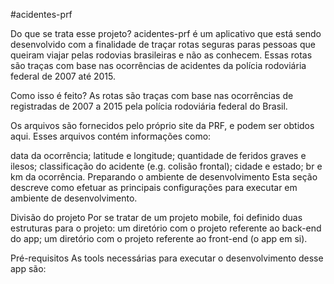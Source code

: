 #acidentes-prf

Do que se trata esse projeto?
acidentes-prf é um aplicativo que está sendo desenvolvido com a finalidade de traçar rotas seguras paras pessoas que queiram viajar pelas rodovias brasileiras e não as conhecem. Essas rotas são traças com base nas ocorrências de acidentes da polícia rodoviária federal de 2007 até 2015.

Como isso é feito?
As rotas são traças com base nas ocorrências de registradas de 2007 a 2015 pela polícia rodoviária federal do Brasil.

Os arquivos são fornecidos pelo próprio site da PRF, e podem ser obtidos aqui. Esses arquivos contém informações como:

data da ocorrência;
latitude e longitude;
quantidade de feridos graves e ilesos;
classificação do acidente (e.g. colisão frontal);
cidade e estado;
br e km da ocorrência.
Preparando o ambiente de desenvolvimento
Esta seção descreve como efetuar as principais configurações para executar em ambiente de desenvolvimento.

Divisão do projeto
Por se tratar de um projeto mobile, foi definido duas estruturas para o projeto:
um diretório com o projeto referente ao back-end do app;
um diretório com o projeto referente ao front-end (o app em si).

Pré-requisitos
As tools necessárias para executar o desenvolvimento desse app são:

